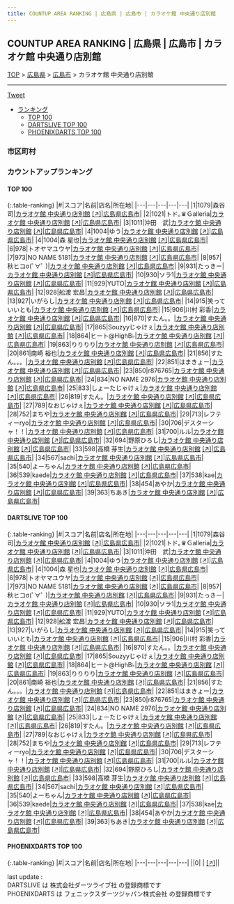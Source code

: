 ```yaml
---
title: COUNTUP AREA RANKING | 広島県 | 広島市 | カラオケ館 中央通り店別館
---
```

## COUNTUP AREA RANKING | 広島県 | 広島市 | カラオケ館 中央通り店別館

[TOP](/darts/rank/) > [広島県](/darts/rank/広島県/) > [広島市](/darts/rank/広島県/広島市/) > カラオケ館 中央通り店別館

___

<a href="https://twitter.com/share?ref_src=twsrc%5Etfw" data-text="COUNTUP AREA RANKING | 広島県広島市カラオケ館 中央通り店別館" class="twitter-share-button" data-hashtags="DARTSLIVE,PHOENIXDARTS,darts,ダーツ" data-show-count="false">Tweet</a>

* [ランキング](#カウントアップランキング)
    * [TOP 100](#top-100)
    * [DARTSLIVE TOP 100](#dartslive-top-100)
    * [PHOENIXDARTS TOP 100](#phoenixdarts-top-100)

### 市区町村

<ul>

</ul>

### カウントアップランキング

#### TOP 100



{:.table-ranking}
|#|スコア|名前|店名|所在地|
|---|---|---|---|---|
|1|1079|<span class="rank-name-dl">森谷　司</span>|<a href="/darts/rank/shops/bc8b53653bbe06cf790ab824ce8730e5.html">カラオケ館 中央通り店別館</a> <a href="https://search.dartslive.com/jp/shop/bc8b53653bbe06cf790ab824ce8730e5">[↗]</a>|<a href="/darts/rank/広島県/広島市">広島県広島市</a>|
|2|1021|<span class="rank-name-dl">トド｡♛Ｇalleria</span>|<a href="/darts/rank/shops/bc8b53653bbe06cf790ab824ce8730e5.html">カラオケ館 中央通り店別館</a> <a href="https://search.dartslive.com/jp/shop/bc8b53653bbe06cf790ab824ce8730e5">[↗]</a>|<a href="/darts/rank/広島県/広島市">広島県広島市</a>|
|3|1011|<span class="rank-name-dl">沖田　武</span>|<a href="/darts/rank/shops/bc8b53653bbe06cf790ab824ce8730e5.html">カラオケ館 中央通り店別館</a> <a href="https://search.dartslive.com/jp/shop/bc8b53653bbe06cf790ab824ce8730e5">[↗]</a>|<a href="/darts/rank/広島県/広島市">広島県広島市</a>|
|4|1004|<span class="rank-name-dl">ゆう</span>|<a href="/darts/rank/shops/bc8b53653bbe06cf790ab824ce8730e5.html">カラオケ館 中央通り店別館</a> <a href="https://search.dartslive.com/jp/shop/bc8b53653bbe06cf790ab824ce8730e5">[↗]</a>|<a href="/darts/rank/広島県/広島市">広島県広島市</a>|
|4|1004|<span class="rank-name-dl">森 星也</span>|<a href="/darts/rank/shops/bc8b53653bbe06cf790ab824ce8730e5.html">カラオケ館 中央通り店別館</a> <a href="https://search.dartslive.com/jp/shop/bc8b53653bbe06cf790ab824ce8730e5">[↗]</a>|<a href="/darts/rank/広島県/広島市">広島県広島市</a>|
|6|978|<span class="rank-name-dl">トオヤマユウヤ</span>|<a href="/darts/rank/shops/bc8b53653bbe06cf790ab824ce8730e5.html">カラオケ館 中央通り店別館</a> <a href="https://search.dartslive.com/jp/shop/bc8b53653bbe06cf790ab824ce8730e5">[↗]</a>|<a href="/darts/rank/広島県/広島市">広島県広島市</a>|
|7|973|<span class="rank-name-dl">NO NAME 5181</span>|<a href="/darts/rank/shops/bc8b53653bbe06cf790ab824ce8730e5.html">カラオケ館 中央通り店別館</a> <a href="https://search.dartslive.com/jp/shop/bc8b53653bbe06cf790ab824ce8730e5">[↗]</a>|<a href="/darts/rank/広島県/広島市">広島県広島市</a>|
|8|957|<span class="rank-name-dl">秋ヒコσ(ﾟ∀ﾟ )</span>|<a href="/darts/rank/shops/bc8b53653bbe06cf790ab824ce8730e5.html">カラオケ館 中央通り店別館</a> <a href="https://search.dartslive.com/jp/shop/bc8b53653bbe06cf790ab824ce8730e5">[↗]</a>|<a href="/darts/rank/広島県/広島市">広島県広島市</a>|
|9|931|<span class="rank-name-dl">たっきー</span>|<a href="/darts/rank/shops/bc8b53653bbe06cf790ab824ce8730e5.html">カラオケ館 中央通り店別館</a> <a href="https://search.dartslive.com/jp/shop/bc8b53653bbe06cf790ab824ce8730e5">[↗]</a>|<a href="/darts/rank/広島県/広島市">広島県広島市</a>|
|10|930|<span class="rank-name-dl">ソラ1</span>|<a href="/darts/rank/shops/bc8b53653bbe06cf790ab824ce8730e5.html">カラオケ館 中央通り店別館</a> <a href="https://search.dartslive.com/jp/shop/bc8b53653bbe06cf790ab824ce8730e5">[↗]</a>|<a href="/darts/rank/広島県/広島市">広島県広島市</a>|
|11|929|<span class="rank-name-dl">YUTO</span>|<a href="/darts/rank/shops/bc8b53653bbe06cf790ab824ce8730e5.html">カラオケ館 中央通り店別館</a> <a href="https://search.dartslive.com/jp/shop/bc8b53653bbe06cf790ab824ce8730e5">[↗]</a>|<a href="/darts/rank/広島県/広島市">広島県広島市</a>|
|12|928|<span class="rank-name-dl">舩渡 宏昌</span>|<a href="/darts/rank/shops/bc8b53653bbe06cf790ab824ce8730e5.html">カラオケ館 中央通り店別館</a> <a href="https://search.dartslive.com/jp/shop/bc8b53653bbe06cf790ab824ce8730e5">[↗]</a>|<a href="/darts/rank/広島県/広島市">広島県広島市</a>|
|13|927|<span class="rank-name-dl">いがらし</span>|<a href="/darts/rank/shops/bc8b53653bbe06cf790ab824ce8730e5.html">カラオケ館 中央通り店別館</a> <a href="https://search.dartslive.com/jp/shop/bc8b53653bbe06cf790ab824ce8730e5">[↗]</a>|<a href="/darts/rank/広島県/広島市">広島県広島市</a>|
|14|915|<span class="rank-name-dl">笑っていいとも</span>|<a href="/darts/rank/shops/bc8b53653bbe06cf790ab824ce8730e5.html">カラオケ館 中央通り店別館</a> <a href="https://search.dartslive.com/jp/shop/bc8b53653bbe06cf790ab824ce8730e5">[↗]</a>|<a href="/darts/rank/広島県/広島市">広島県広島市</a>|
|15|906|<span class="rank-name-dl">川村 彩香</span>|<a href="/darts/rank/shops/bc8b53653bbe06cf790ab824ce8730e5.html">カラオケ館 中央通り店別館</a> <a href="https://search.dartslive.com/jp/shop/bc8b53653bbe06cf790ab824ce8730e5">[↗]</a>|<a href="/darts/rank/広島県/広島市">広島県広島市</a>|
|16|870|<span class="rank-name-dl">すたん。。</span>|<a href="/darts/rank/shops/bc8b53653bbe06cf790ab824ce8730e5.html">カラオケ館 中央通り店別館</a> <a href="https://search.dartslive.com/jp/shop/bc8b53653bbe06cf790ab824ce8730e5">[↗]</a>|<a href="/darts/rank/広島県/広島市">広島県広島市</a>|
|17|865|<span class="rank-name-dl">Souzyyじゃけぇ</span>|<a href="/darts/rank/shops/bc8b53653bbe06cf790ab824ce8730e5.html">カラオケ館 中央通り店別館</a> <a href="https://search.dartslive.com/jp/shop/bc8b53653bbe06cf790ab824ce8730e5">[↗]</a>|<a href="/darts/rank/広島県/広島市">広島県広島市</a>|
|18|864|<span class="rank-name-dl">ヒート@HighB♭</span>|<a href="/darts/rank/shops/bc8b53653bbe06cf790ab824ce8730e5.html">カラオケ館 中央通り店別館</a> <a href="https://search.dartslive.com/jp/shop/bc8b53653bbe06cf790ab824ce8730e5">[↗]</a>|<a href="/darts/rank/広島県/広島市">広島県広島市</a>|
|19|863|<span class="rank-name-dl">りりりり</span>|<a href="/darts/rank/shops/bc8b53653bbe06cf790ab824ce8730e5.html">カラオケ館 中央通り店別館</a> <a href="https://search.dartslive.com/jp/shop/bc8b53653bbe06cf790ab824ce8730e5">[↗]</a>|<a href="/darts/rank/広島県/広島市">広島県広島市</a>|
|20|861|<span class="rank-name-dl">南崎 裕也</span>|<a href="/darts/rank/shops/bc8b53653bbe06cf790ab824ce8730e5.html">カラオケ館 中央通り店別館</a> <a href="https://search.dartslive.com/jp/shop/bc8b53653bbe06cf790ab824ce8730e5">[↗]</a>|<a href="/darts/rank/広島県/広島市">広島県広島市</a>|
|21|856|<span class="rank-name-dl">すたん。。。</span>|<a href="/darts/rank/shops/bc8b53653bbe06cf790ab824ce8730e5.html">カラオケ館 中央通り店別館</a> <a href="https://search.dartslive.com/jp/shop/bc8b53653bbe06cf790ab824ce8730e5">[↗]</a>|<a href="/darts/rank/広島県/広島市">広島県広島市</a>|
|22|851|<span class="rank-name-dl">はまきょー</span>|<a href="/darts/rank/shops/bc8b53653bbe06cf790ab824ce8730e5.html">カラオケ館 中央通り店別館</a> <a href="https://search.dartslive.com/jp/shop/bc8b53653bbe06cf790ab824ce8730e5">[↗]</a>|<a href="/darts/rank/広島県/広島市">広島県広島市</a>|
|23|850|<span class="rank-name-dl">r876765</span>|<a href="/darts/rank/shops/bc8b53653bbe06cf790ab824ce8730e5.html">カラオケ館 中央通り店別館</a> <a href="https://search.dartslive.com/jp/shop/bc8b53653bbe06cf790ab824ce8730e5">[↗]</a>|<a href="/darts/rank/広島県/広島市">広島県広島市</a>|
|24|834|<span class="rank-name-dl">NO NAME 2976</span>|<a href="/darts/rank/shops/bc8b53653bbe06cf790ab824ce8730e5.html">カラオケ館 中央通り店別館</a> <a href="https://search.dartslive.com/jp/shop/bc8b53653bbe06cf790ab824ce8730e5">[↗]</a>|<a href="/darts/rank/広島県/広島市">広島県広島市</a>|
|25|833|<span class="rank-name-dl">しょーたじゃけぇ</span>|<a href="/darts/rank/shops/bc8b53653bbe06cf790ab824ce8730e5.html">カラオケ館 中央通り店別館</a> <a href="https://search.dartslive.com/jp/shop/bc8b53653bbe06cf790ab824ce8730e5">[↗]</a>|<a href="/darts/rank/広島県/広島市">広島県広島市</a>|
|26|819|<span class="rank-name-dl">すたん。</span>|<a href="/darts/rank/shops/bc8b53653bbe06cf790ab824ce8730e5.html">カラオケ館 中央通り店別館</a> <a href="https://search.dartslive.com/jp/shop/bc8b53653bbe06cf790ab824ce8730e5">[↗]</a>|<a href="/darts/rank/広島県/広島市">広島県広島市</a>|
|27|789|<span class="rank-name-dl">なおじゃけぇ</span>|<a href="/darts/rank/shops/bc8b53653bbe06cf790ab824ce8730e5.html">カラオケ館 中央通り店別館</a> <a href="https://search.dartslive.com/jp/shop/bc8b53653bbe06cf790ab824ce8730e5">[↗]</a>|<a href="/darts/rank/広島県/広島市">広島県広島市</a>|
|28|752|<span class="rank-name-dl">まちや</span>|<a href="/darts/rank/shops/bc8b53653bbe06cf790ab824ce8730e5.html">カラオケ館 中央通り店別館</a> <a href="https://search.dartslive.com/jp/shop/bc8b53653bbe06cf790ab824ce8730e5">[↗]</a>|<a href="/darts/rank/広島県/広島市">広島県広島市</a>|
|29|713|<span class="rank-name-dl">レフティーryo</span>|<a href="/darts/rank/shops/bc8b53653bbe06cf790ab824ce8730e5.html">カラオケ館 中央通り店別館</a> <a href="https://search.dartslive.com/jp/shop/bc8b53653bbe06cf790ab824ce8730e5">[↗]</a>|<a href="/darts/rank/広島県/広島市">広島県広島市</a>|
|30|706|<span class="rank-name-dl">デスターシャ！！</span>|<a href="/darts/rank/shops/bc8b53653bbe06cf790ab824ce8730e5.html">カラオケ館 中央通り店別館</a> <a href="https://search.dartslive.com/jp/shop/bc8b53653bbe06cf790ab824ce8730e5">[↗]</a>|<a href="/darts/rank/広島県/広島市">広島県広島市</a>|
|31|700|<span class="rank-name-dl">ルル</span>|<a href="/darts/rank/shops/bc8b53653bbe06cf790ab824ce8730e5.html">カラオケ館 中央通り店別館</a> <a href="https://search.dartslive.com/jp/shop/bc8b53653bbe06cf790ab824ce8730e5">[↗]</a>|<a href="/darts/rank/広島県/広島市">広島県広島市</a>|
|32|694|<span class="rank-name-dl">野原ひろし</span>|<a href="/darts/rank/shops/bc8b53653bbe06cf790ab824ce8730e5.html">カラオケ館 中央通り店別館</a> <a href="https://search.dartslive.com/jp/shop/bc8b53653bbe06cf790ab824ce8730e5">[↗]</a>|<a href="/darts/rank/広島県/広島市">広島県広島市</a>|
|33|598|<span class="rank-name-dl">高橋 芽生</span>|<a href="/darts/rank/shops/bc8b53653bbe06cf790ab824ce8730e5.html">カラオケ館 中央通り店別館</a> <a href="https://search.dartslive.com/jp/shop/bc8b53653bbe06cf790ab824ce8730e5">[↗]</a>|<a href="/darts/rank/広島県/広島市">広島県広島市</a>|
|34|567|<span class="rank-name-dl">sachi</span>|<a href="/darts/rank/shops/bc8b53653bbe06cf790ab824ce8730e5.html">カラオケ館 中央通り店別館</a> <a href="https://search.dartslive.com/jp/shop/bc8b53653bbe06cf790ab824ce8730e5">[↗]</a>|<a href="/darts/rank/広島県/広島市">広島県広島市</a>|
|35|540|<span class="rank-name-dl">よーちゃん</span>|<a href="/darts/rank/shops/bc8b53653bbe06cf790ab824ce8730e5.html">カラオケ館 中央通り店別館</a> <a href="https://search.dartslive.com/jp/shop/bc8b53653bbe06cf790ab824ce8730e5">[↗]</a>|<a href="/darts/rank/広島県/広島市">広島県広島市</a>|
|36|539|<span class="rank-name-dl">kaede</span>|<a href="/darts/rank/shops/bc8b53653bbe06cf790ab824ce8730e5.html">カラオケ館 中央通り店別館</a> <a href="https://search.dartslive.com/jp/shop/bc8b53653bbe06cf790ab824ce8730e5">[↗]</a>|<a href="/darts/rank/広島県/広島市">広島県広島市</a>|
|37|538|<span class="rank-name-dl">kae</span>|<a href="/darts/rank/shops/bc8b53653bbe06cf790ab824ce8730e5.html">カラオケ館 中央通り店別館</a> <a href="https://search.dartslive.com/jp/shop/bc8b53653bbe06cf790ab824ce8730e5">[↗]</a>|<a href="/darts/rank/広島県/広島市">広島県広島市</a>|
|38|454|<span class="rank-name-dl">あやか</span>|<a href="/darts/rank/shops/bc8b53653bbe06cf790ab824ce8730e5.html">カラオケ館 中央通り店別館</a> <a href="https://search.dartslive.com/jp/shop/bc8b53653bbe06cf790ab824ce8730e5">[↗]</a>|<a href="/darts/rank/広島県/広島市">広島県広島市</a>|
|39|363|<span class="rank-name-dl">ちあき</span>|<a href="/darts/rank/shops/bc8b53653bbe06cf790ab824ce8730e5.html">カラオケ館 中央通り店別館</a> <a href="https://search.dartslive.com/jp/shop/bc8b53653bbe06cf790ab824ce8730e5">[↗]</a>|<a href="/darts/rank/広島県/広島市">広島県広島市</a>|


#### DARTSLIVE TOP 100



{:.table-ranking}
|#|スコア|名前|店名|所在地|
|---|---|---|---|---|
|1|1079|<span class="rank-name-dl">森谷　司</span>|<a href="/darts/rank/shops/bc8b53653bbe06cf790ab824ce8730e5.html">カラオケ館 中央通り店別館</a> <a href="https://search.dartslive.com/jp/shop/bc8b53653bbe06cf790ab824ce8730e5">[↗]</a>|<a href="/darts/rank/広島県/広島市">広島県広島市</a>|
|2|1021|<span class="rank-name-dl">トド｡♛Ｇalleria</span>|<a href="/darts/rank/shops/bc8b53653bbe06cf790ab824ce8730e5.html">カラオケ館 中央通り店別館</a> <a href="https://search.dartslive.com/jp/shop/bc8b53653bbe06cf790ab824ce8730e5">[↗]</a>|<a href="/darts/rank/広島県/広島市">広島県広島市</a>|
|3|1011|<span class="rank-name-dl">沖田　武</span>|<a href="/darts/rank/shops/bc8b53653bbe06cf790ab824ce8730e5.html">カラオケ館 中央通り店別館</a> <a href="https://search.dartslive.com/jp/shop/bc8b53653bbe06cf790ab824ce8730e5">[↗]</a>|<a href="/darts/rank/広島県/広島市">広島県広島市</a>|
|4|1004|<span class="rank-name-dl">ゆう</span>|<a href="/darts/rank/shops/bc8b53653bbe06cf790ab824ce8730e5.html">カラオケ館 中央通り店別館</a> <a href="https://search.dartslive.com/jp/shop/bc8b53653bbe06cf790ab824ce8730e5">[↗]</a>|<a href="/darts/rank/広島県/広島市">広島県広島市</a>|
|4|1004|<span class="rank-name-dl">森 星也</span>|<a href="/darts/rank/shops/bc8b53653bbe06cf790ab824ce8730e5.html">カラオケ館 中央通り店別館</a> <a href="https://search.dartslive.com/jp/shop/bc8b53653bbe06cf790ab824ce8730e5">[↗]</a>|<a href="/darts/rank/広島県/広島市">広島県広島市</a>|
|6|978|<span class="rank-name-dl">トオヤマユウヤ</span>|<a href="/darts/rank/shops/bc8b53653bbe06cf790ab824ce8730e5.html">カラオケ館 中央通り店別館</a> <a href="https://search.dartslive.com/jp/shop/bc8b53653bbe06cf790ab824ce8730e5">[↗]</a>|<a href="/darts/rank/広島県/広島市">広島県広島市</a>|
|7|973|<span class="rank-name-dl">NO NAME 5181</span>|<a href="/darts/rank/shops/bc8b53653bbe06cf790ab824ce8730e5.html">カラオケ館 中央通り店別館</a> <a href="https://search.dartslive.com/jp/shop/bc8b53653bbe06cf790ab824ce8730e5">[↗]</a>|<a href="/darts/rank/広島県/広島市">広島県広島市</a>|
|8|957|<span class="rank-name-dl">秋ヒコσ(ﾟ∀ﾟ )</span>|<a href="/darts/rank/shops/bc8b53653bbe06cf790ab824ce8730e5.html">カラオケ館 中央通り店別館</a> <a href="https://search.dartslive.com/jp/shop/bc8b53653bbe06cf790ab824ce8730e5">[↗]</a>|<a href="/darts/rank/広島県/広島市">広島県広島市</a>|
|9|931|<span class="rank-name-dl">たっきー</span>|<a href="/darts/rank/shops/bc8b53653bbe06cf790ab824ce8730e5.html">カラオケ館 中央通り店別館</a> <a href="https://search.dartslive.com/jp/shop/bc8b53653bbe06cf790ab824ce8730e5">[↗]</a>|<a href="/darts/rank/広島県/広島市">広島県広島市</a>|
|10|930|<span class="rank-name-dl">ソラ1</span>|<a href="/darts/rank/shops/bc8b53653bbe06cf790ab824ce8730e5.html">カラオケ館 中央通り店別館</a> <a href="https://search.dartslive.com/jp/shop/bc8b53653bbe06cf790ab824ce8730e5">[↗]</a>|<a href="/darts/rank/広島県/広島市">広島県広島市</a>|
|11|929|<span class="rank-name-dl">YUTO</span>|<a href="/darts/rank/shops/bc8b53653bbe06cf790ab824ce8730e5.html">カラオケ館 中央通り店別館</a> <a href="https://search.dartslive.com/jp/shop/bc8b53653bbe06cf790ab824ce8730e5">[↗]</a>|<a href="/darts/rank/広島県/広島市">広島県広島市</a>|
|12|928|<span class="rank-name-dl">舩渡 宏昌</span>|<a href="/darts/rank/shops/bc8b53653bbe06cf790ab824ce8730e5.html">カラオケ館 中央通り店別館</a> <a href="https://search.dartslive.com/jp/shop/bc8b53653bbe06cf790ab824ce8730e5">[↗]</a>|<a href="/darts/rank/広島県/広島市">広島県広島市</a>|
|13|927|<span class="rank-name-dl">いがらし</span>|<a href="/darts/rank/shops/bc8b53653bbe06cf790ab824ce8730e5.html">カラオケ館 中央通り店別館</a> <a href="https://search.dartslive.com/jp/shop/bc8b53653bbe06cf790ab824ce8730e5">[↗]</a>|<a href="/darts/rank/広島県/広島市">広島県広島市</a>|
|14|915|<span class="rank-name-dl">笑っていいとも</span>|<a href="/darts/rank/shops/bc8b53653bbe06cf790ab824ce8730e5.html">カラオケ館 中央通り店別館</a> <a href="https://search.dartslive.com/jp/shop/bc8b53653bbe06cf790ab824ce8730e5">[↗]</a>|<a href="/darts/rank/広島県/広島市">広島県広島市</a>|
|15|906|<span class="rank-name-dl">川村 彩香</span>|<a href="/darts/rank/shops/bc8b53653bbe06cf790ab824ce8730e5.html">カラオケ館 中央通り店別館</a> <a href="https://search.dartslive.com/jp/shop/bc8b53653bbe06cf790ab824ce8730e5">[↗]</a>|<a href="/darts/rank/広島県/広島市">広島県広島市</a>|
|16|870|<span class="rank-name-dl">すたん。。</span>|<a href="/darts/rank/shops/bc8b53653bbe06cf790ab824ce8730e5.html">カラオケ館 中央通り店別館</a> <a href="https://search.dartslive.com/jp/shop/bc8b53653bbe06cf790ab824ce8730e5">[↗]</a>|<a href="/darts/rank/広島県/広島市">広島県広島市</a>|
|17|865|<span class="rank-name-dl">Souzyyじゃけぇ</span>|<a href="/darts/rank/shops/bc8b53653bbe06cf790ab824ce8730e5.html">カラオケ館 中央通り店別館</a> <a href="https://search.dartslive.com/jp/shop/bc8b53653bbe06cf790ab824ce8730e5">[↗]</a>|<a href="/darts/rank/広島県/広島市">広島県広島市</a>|
|18|864|<span class="rank-name-dl">ヒート@HighB♭</span>|<a href="/darts/rank/shops/bc8b53653bbe06cf790ab824ce8730e5.html">カラオケ館 中央通り店別館</a> <a href="https://search.dartslive.com/jp/shop/bc8b53653bbe06cf790ab824ce8730e5">[↗]</a>|<a href="/darts/rank/広島県/広島市">広島県広島市</a>|
|19|863|<span class="rank-name-dl">りりりり</span>|<a href="/darts/rank/shops/bc8b53653bbe06cf790ab824ce8730e5.html">カラオケ館 中央通り店別館</a> <a href="https://search.dartslive.com/jp/shop/bc8b53653bbe06cf790ab824ce8730e5">[↗]</a>|<a href="/darts/rank/広島県/広島市">広島県広島市</a>|
|20|861|<span class="rank-name-dl">南崎 裕也</span>|<a href="/darts/rank/shops/bc8b53653bbe06cf790ab824ce8730e5.html">カラオケ館 中央通り店別館</a> <a href="https://search.dartslive.com/jp/shop/bc8b53653bbe06cf790ab824ce8730e5">[↗]</a>|<a href="/darts/rank/広島県/広島市">広島県広島市</a>|
|21|856|<span class="rank-name-dl">すたん。。。</span>|<a href="/darts/rank/shops/bc8b53653bbe06cf790ab824ce8730e5.html">カラオケ館 中央通り店別館</a> <a href="https://search.dartslive.com/jp/shop/bc8b53653bbe06cf790ab824ce8730e5">[↗]</a>|<a href="/darts/rank/広島県/広島市">広島県広島市</a>|
|22|851|<span class="rank-name-dl">はまきょー</span>|<a href="/darts/rank/shops/bc8b53653bbe06cf790ab824ce8730e5.html">カラオケ館 中央通り店別館</a> <a href="https://search.dartslive.com/jp/shop/bc8b53653bbe06cf790ab824ce8730e5">[↗]</a>|<a href="/darts/rank/広島県/広島市">広島県広島市</a>|
|23|850|<span class="rank-name-dl">r876765</span>|<a href="/darts/rank/shops/bc8b53653bbe06cf790ab824ce8730e5.html">カラオケ館 中央通り店別館</a> <a href="https://search.dartslive.com/jp/shop/bc8b53653bbe06cf790ab824ce8730e5">[↗]</a>|<a href="/darts/rank/広島県/広島市">広島県広島市</a>|
|24|834|<span class="rank-name-dl">NO NAME 2976</span>|<a href="/darts/rank/shops/bc8b53653bbe06cf790ab824ce8730e5.html">カラオケ館 中央通り店別館</a> <a href="https://search.dartslive.com/jp/shop/bc8b53653bbe06cf790ab824ce8730e5">[↗]</a>|<a href="/darts/rank/広島県/広島市">広島県広島市</a>|
|25|833|<span class="rank-name-dl">しょーたじゃけぇ</span>|<a href="/darts/rank/shops/bc8b53653bbe06cf790ab824ce8730e5.html">カラオケ館 中央通り店別館</a> <a href="https://search.dartslive.com/jp/shop/bc8b53653bbe06cf790ab824ce8730e5">[↗]</a>|<a href="/darts/rank/広島県/広島市">広島県広島市</a>|
|26|819|<span class="rank-name-dl">すたん。</span>|<a href="/darts/rank/shops/bc8b53653bbe06cf790ab824ce8730e5.html">カラオケ館 中央通り店別館</a> <a href="https://search.dartslive.com/jp/shop/bc8b53653bbe06cf790ab824ce8730e5">[↗]</a>|<a href="/darts/rank/広島県/広島市">広島県広島市</a>|
|27|789|<span class="rank-name-dl">なおじゃけぇ</span>|<a href="/darts/rank/shops/bc8b53653bbe06cf790ab824ce8730e5.html">カラオケ館 中央通り店別館</a> <a href="https://search.dartslive.com/jp/shop/bc8b53653bbe06cf790ab824ce8730e5">[↗]</a>|<a href="/darts/rank/広島県/広島市">広島県広島市</a>|
|28|752|<span class="rank-name-dl">まちや</span>|<a href="/darts/rank/shops/bc8b53653bbe06cf790ab824ce8730e5.html">カラオケ館 中央通り店別館</a> <a href="https://search.dartslive.com/jp/shop/bc8b53653bbe06cf790ab824ce8730e5">[↗]</a>|<a href="/darts/rank/広島県/広島市">広島県広島市</a>|
|29|713|<span class="rank-name-dl">レフティーryo</span>|<a href="/darts/rank/shops/bc8b53653bbe06cf790ab824ce8730e5.html">カラオケ館 中央通り店別館</a> <a href="https://search.dartslive.com/jp/shop/bc8b53653bbe06cf790ab824ce8730e5">[↗]</a>|<a href="/darts/rank/広島県/広島市">広島県広島市</a>|
|30|706|<span class="rank-name-dl">デスターシャ！！</span>|<a href="/darts/rank/shops/bc8b53653bbe06cf790ab824ce8730e5.html">カラオケ館 中央通り店別館</a> <a href="https://search.dartslive.com/jp/shop/bc8b53653bbe06cf790ab824ce8730e5">[↗]</a>|<a href="/darts/rank/広島県/広島市">広島県広島市</a>|
|31|700|<span class="rank-name-dl">ルル</span>|<a href="/darts/rank/shops/bc8b53653bbe06cf790ab824ce8730e5.html">カラオケ館 中央通り店別館</a> <a href="https://search.dartslive.com/jp/shop/bc8b53653bbe06cf790ab824ce8730e5">[↗]</a>|<a href="/darts/rank/広島県/広島市">広島県広島市</a>|
|32|694|<span class="rank-name-dl">野原ひろし</span>|<a href="/darts/rank/shops/bc8b53653bbe06cf790ab824ce8730e5.html">カラオケ館 中央通り店別館</a> <a href="https://search.dartslive.com/jp/shop/bc8b53653bbe06cf790ab824ce8730e5">[↗]</a>|<a href="/darts/rank/広島県/広島市">広島県広島市</a>|
|33|598|<span class="rank-name-dl">高橋 芽生</span>|<a href="/darts/rank/shops/bc8b53653bbe06cf790ab824ce8730e5.html">カラオケ館 中央通り店別館</a> <a href="https://search.dartslive.com/jp/shop/bc8b53653bbe06cf790ab824ce8730e5">[↗]</a>|<a href="/darts/rank/広島県/広島市">広島県広島市</a>|
|34|567|<span class="rank-name-dl">sachi</span>|<a href="/darts/rank/shops/bc8b53653bbe06cf790ab824ce8730e5.html">カラオケ館 中央通り店別館</a> <a href="https://search.dartslive.com/jp/shop/bc8b53653bbe06cf790ab824ce8730e5">[↗]</a>|<a href="/darts/rank/広島県/広島市">広島県広島市</a>|
|35|540|<span class="rank-name-dl">よーちゃん</span>|<a href="/darts/rank/shops/bc8b53653bbe06cf790ab824ce8730e5.html">カラオケ館 中央通り店別館</a> <a href="https://search.dartslive.com/jp/shop/bc8b53653bbe06cf790ab824ce8730e5">[↗]</a>|<a href="/darts/rank/広島県/広島市">広島県広島市</a>|
|36|539|<span class="rank-name-dl">kaede</span>|<a href="/darts/rank/shops/bc8b53653bbe06cf790ab824ce8730e5.html">カラオケ館 中央通り店別館</a> <a href="https://search.dartslive.com/jp/shop/bc8b53653bbe06cf790ab824ce8730e5">[↗]</a>|<a href="/darts/rank/広島県/広島市">広島県広島市</a>|
|37|538|<span class="rank-name-dl">kae</span>|<a href="/darts/rank/shops/bc8b53653bbe06cf790ab824ce8730e5.html">カラオケ館 中央通り店別館</a> <a href="https://search.dartslive.com/jp/shop/bc8b53653bbe06cf790ab824ce8730e5">[↗]</a>|<a href="/darts/rank/広島県/広島市">広島県広島市</a>|
|38|454|<span class="rank-name-dl">あやか</span>|<a href="/darts/rank/shops/bc8b53653bbe06cf790ab824ce8730e5.html">カラオケ館 中央通り店別館</a> <a href="https://search.dartslive.com/jp/shop/bc8b53653bbe06cf790ab824ce8730e5">[↗]</a>|<a href="/darts/rank/広島県/広島市">広島県広島市</a>|
|39|363|<span class="rank-name-dl">ちあき</span>|<a href="/darts/rank/shops/bc8b53653bbe06cf790ab824ce8730e5.html">カラオケ館 中央通り店別館</a> <a href="https://search.dartslive.com/jp/shop/bc8b53653bbe06cf790ab824ce8730e5">[↗]</a>|<a href="/darts/rank/広島県/広島市">広島県広島市</a>|


#### PHOENIXDARTS TOP 100



{:.table-ranking}
|#|スコア|名前|店名|所在地|
|---|---|---|---|---|
||0|<span class="rank-name-dl"> </span>|<a href="/darts/rank/shops/.html"></a> <a href="">[↗]</a>|<a href="/darts/rank//"></a>|


<div class="footer border-top border-gray-light mt-5 pt-3 text-right text-gray">
    last update : <span style="font-weight: italic" id="foot_last_modified"></span><br />
    DARTSLIVE は 株式会社ダーツライブ社 の登録商標です<br />
    PHOENIXDARTS は フェニックスダーツジャパン株式会社 の登録商標です<br />
</div>

<script src="https://cdnjs.cloudflare.com/ajax/libs/jquery.tablesorter/2.31.3/js/jquery.tablesorter.min.js" integrity="sha512-qzgd5cYSZcosqpzpn7zF2ZId8f/8CHmFKZ8j7mU4OUXTNRd5g+ZHBPsgKEwoqxCtdQvExE5LprwwPAgoicguNg==" crossorigin="anonymous" referrerpolicy="no-referrer"></script>
<link rel="stylesheet" href="https://cdnjs.cloudflare.com/ajax/libs/jquery.tablesorter/2.31.3/css/theme.default.min.css" integrity="sha512-wghhOJkjQX0Lh3NSWvNKeZ0ZpNn+SPVXX1Qyc9OCaogADktxrBiBdKGDoqVUOyhStvMBmJQ8ZdMHiR3wuEq8+w==" crossorigin="anonymous" referrerpolicy="no-referrer" />
<script>
$(function() {
    $(".table-ranking").tablesorter({sortList:[[0, 0]]});
    $("#foot_last_modified").text(formatDate(new Date(document.lastModified), 'yyyy-MM-dd HH:mm:ss'));
});
</script>

<script async src="https://platform.twitter.com/widgets.js" charset="utf-8"></script>